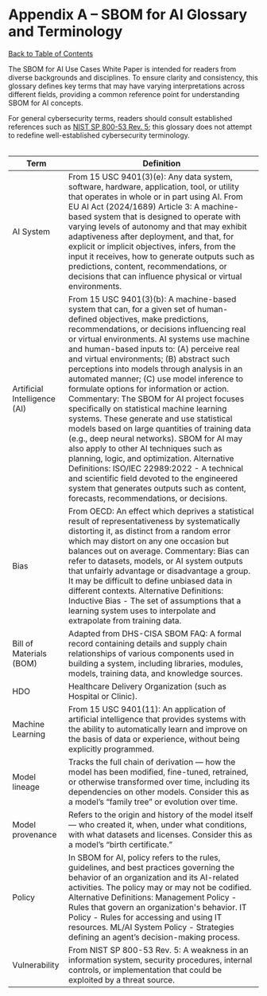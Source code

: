 # Appendix A – SBOM for AI Glossary and Terminology

[Back to Table of Contents](../README.md#table-of-contents)

The SBOM for AI Use Cases White Paper is intended for readers from diverse backgrounds and disciplines. To ensure clarity and consistency, this glossary defines key terms that may have varying interpretations across different fields, providing a common reference point for understanding SBOM for AI concepts.

For general cybersecurity terms, readers should consult established references such as [NIST SP 800-53 Rev. 5](https://csrc.nist.gov/pubs/sp/800/53/r5/upd1/final); this glossary does not attempt to redefine well-established cybersecurity terminology.
<br><br>

| Term | Definition |
|---|---|
| AI System | From 15 USC 9401(3)(e): Any data system, software, hardware, application, tool, or utility that operates in whole or in part using AI. From EU AI Act (2024/1689) Article 3: A machine-based system that is designed to operate with varying levels of autonomy and that may exhibit adaptiveness after deployment, and that, for explicit or implicit objectives, infers, from the input it receives, how to generate outputs such as predictions, content, recommendations, or decisions that can influence physical or virtual environments. |
| Artificial Intelligence (AI) | From 15 USC 9401(3)(b): A machine-based system that can, for a given set of human-defined objectives, make predictions, recommendations, or decisions influencing real or virtual environments. AI systems use machine and human-based inputs to: (A) perceive real and virtual environments; (B) abstract such perceptions into models through analysis in an automated manner; (C) use model inference to formulate options for information or action. Commentary: The SBOM for AI project focuses specifically on statistical machine learning systems. These generate and use statistical models based on large quantities of training data (e.g., deep neural networks). SBOM for AI may also apply to other AI techniques such as planning, logic, and optimization. Alternative Definitions: ISO/IEC 22989:2022 - A technical and scientific field devoted to the engineered system that generates outputs such as content, forecasts, recommendations, or decisions. |
| Bias | From OECD: An effect which deprives a statistical result of representativeness by systematically distorting it, as distinct from a random error which may distort on any one occasion but balances out on average. Commentary: Bias can refer to datasets, models, or AI system outputs that unfairly advantage or disadvantage a group. It may be difficult to define unbiased data in different contexts. Alternative Definitions: Inductive Bias - The set of assumptions that a learning system uses to interpolate and extrapolate from training data. |
| Bill of Materials (BOM) | Adapted from DHS-CISA SBOM FAQ: A formal record containing details and supply chain relationships of various components used in building a system, including libraries, modules, models, training data, and knowledge sources. |
| HDO | Healthcare Delivery Organization (such as Hospital or Clinic). |
| Machine Learning | From 15 USC 9401(11): An application of artificial intelligence that provides systems with the ability to automatically learn and improve on the basis of data or experience, without being explicitly programmed. |
| Model lineage | Tracks the full chain of derivation — how the model has been modified, fine-tuned, retrained, or otherwise transformed over time, including its dependencies on other models. Consider this as a model’s “family tree” or evolution over time. |
| Model provenance | Refers to the origin and history of the model itself — who created it, when, under what conditions, with what datasets and licenses. Consider this as a model’s “birth certificate.” |
| Policy | In SBOM for AI, policy refers to the rules, guidelines, and best practices governing the behavior of an organization and its AI-related activities. The policy may or may not be codified. Alternative Definitions: Management Policy - Rules that govern an organization\'s behavior. IT Policy - Rules for accessing and using IT resources. ML/AI System Policy - Strategies defining an agent’s decision-making process. |
| Vulnerability | From NIST SP 800-53 Rev. 5: A weakness in an information system, security procedures, internal controls, or implementation that could be exploited by a threat source. |


